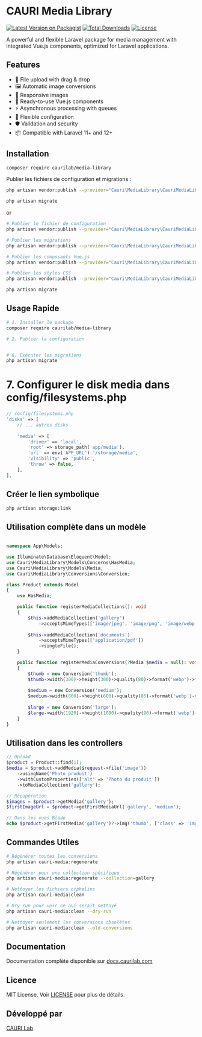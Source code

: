 # CAURI Media Library

[![Latest Version on Packagist](https://img.shields.io/packagist/v/caurilab/media-library.svg?style=flat-square)](https://packagist.org/packages/caurilab/media-library)
[![Total Downloads](https://img.shields.io/packagist/dt/caurilab/media-library.svg?style=flat-square)](https://packagist.org/packages/caurilab/media-library)
[![License](https://img.shields.io/packagist/l/caurilab/media-library.svg?style=flat-square)](https://packagist.org/packages/caurilab/media-library)

A powerful and flexible Laravel package for media management with integrated Vue.js components, optimized for Laravel applications.

## Features

- 🚀 File upload with drag & drop
- 🖼️ Automatic image conversions
- 📱 Responsive images
- 🎨 Ready-to-use Vue.js components
- ⚡ Asynchronous processing with queues
- 🔧 Flexible configuration
- 🛡️ Validation and security
- 📦 Compatible with Laravel 11+ and 12+

## Installation

```bash
composer require caurilab/media-library
```

Publier les fichiers de configuration et migrations :

```bash
php artisan vendor:publish --provider="Cauri\MediaLibrary\CauriMediaLibraryServiceProvider"

php artisan migrate
```
or

```bash
# Publier le fichier de configuration
php artisan vendor:publish --provider="Cauri\MediaLibrary\CauriMediaLibraryServiceProvider" --tag="cauri-media-config"

# Publier les migrations
php artisan vendor:publish --provider="Cauri\MediaLibrary\CauriMediaLibraryServiceProvider" --tag="cauri-media-migrations"

# Publier les composants Vue.js
php artisan vendor:publish --provider="Cauri\MediaLibrary\CauriMediaLibraryServiceProvider" --tag="cauri-media-vue"

# Publier les styles CSS
php artisan vendor:publish --provider="Cauri\MediaLibrary\CauriMediaLibraryServiceProvider" --tag="cauri-media-css"

php artisan migrate
```

## Usage Rapide

```bash
# 1. Installer le package
composer require caurilab/media-library

# 2. Publier la configuration


# 6. Exécuter les migrations
php artisan migrate
```

# 7. Configurer le disk media dans config/filesystems.php
```php
// config/filesystems.php
'disks' => [
    // ... autres disks
    
    'media' => [
        'driver' => 'local',
        'root' => storage_path('app/media'),
        'url' => env('APP_URL').'/storage/media',
        'visibility' => 'public',
        'throw' => false,
    ],
],
```

## Créer le lien symbolique
```bash
php artisan storage:link
```

## Utilisation complète dans un modèle
```php

namespace App\Models;

use Illuminate\Database\Eloquent\Model;
use Cauri\MediaLibrary\Models\Concerns\HasMedia;
use Cauri\MediaLibrary\Models\Media;
use Cauri\MediaLibrary\Conversions\Conversion;

class Product extends Model
{
    use HasMedia;

    public function registerMediaCollections(): void
    {
        $this->addMediaCollection('gallery')
            ->acceptsMimeTypes(['image/jpeg', 'image/png', 'image/webp']);
            
        $this->addMediaCollection('documents')
            ->acceptsMimeTypes(['application/pdf'])
            ->singleFile();
    }

    public function registerMediaConversions(?Media $media = null): void
    {
        $thumb = new Conversion('thumb');
        $thumb->width(300)->height(300)->quality(80)->format('webp')->fit('cover');
        
        $medium = new Conversion('medium');
        $medium->width(800)->height(600)->quality(85)->format('webp')->fit('contain');
        
        $large = new Conversion('large');
        $large->width(1920)->height(1080)->quality(90)->format('webp')->fit('contain');
    }
}
```
## Utilisation dans les controllers
```php
// Upload
$product = Product::find(1);
$media = $product->addMedia($request->file('image'))
    ->usingName('Photo produit')
    ->withCustomProperties(['alt' => 'Photo du produit'])
    ->toMediaCollection('gallery');

// Récupération
$images = $product->getMedia('gallery');
$firstImageUrl = $product->getFirstMediaUrl('gallery', 'medium');

// Dans les vues Blade
echo $product->getFirstMedia('gallery')?->img('thumb', ['class' => 'img-fluid']);

```

## Commandes Utiles
```bash
# Régénérer toutes les conversions
php artisan cauri-media:regenerate

# Régénérer pour une collection spécifique
php artisan cauri-media:regenerate --collection=gallery

# Nettoyer les fichiers orphelins
php artisan cauri-media:clean

# Dry run pour voir ce qui serait nettoyé
php artisan cauri-media:clean --dry-run

# Nettoyer seulement les conversions obsolètes
php artisan cauri-media:clean --old-conversions
```

## Documentation

Documentation complète disponible sur [docs.caurilab.com](https://docs.caurilab.com/media-library)

## Licence

MIT License. Voir [LICENSE](LICENSE) pour plus de détails.

## Développé par

[CAURI Lab](https://caurilab.com)